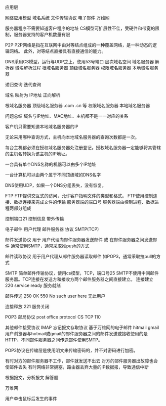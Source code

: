 应用层

网络应用模型
域名系统 
文件传输协议
电子邮件
万维网

服务器程序不需要知道客户程序的地址
CS模型可扩展性不佳，受硬件和带宽的限制，服务器支持的客户机数量有限

P2P
P2P网络是指在互联网中由对等结点组成的一种覆盖网络，是一种动态的逻辑网络。
此外，对等结点直接具有直接通信的能力。

DNS采用CS模型，运行与UDP之上，使用53号端口
层次域名空间 域名服务器 解析器
域名解析过程
根域名服务器 
顶级域名服务器
权限域名服务器
本地域名服务器

递归查询 迭代查询

域名 映射为 IP地址 正向解析

根域名服务器
顶级域名服务器 .com .cn 等
权限域名服务器
本地域名服务器

问题总结
域名与IP地址、MAC地址、主机都不是一一对应的关系

客户机只需要知道本地域名服务器的IP

无论采用哪种查询方式，主机向本地域名服务器的查询次数都是一次。

每台主机都必须在授权域名服务器处注册登记，授权域名服务器一定能够将其管辖的主机名转换为该主机的IP地址。

一台具有单个DNS名称的机器可以由多个IP地址

一台计算机可以由两个属于不同顶级域的DNS名字

DNS使用UDP，如果一个DNS分组丢失，没有恢复。


FTP
FTP提供交互式的访问，允许客户指明文件的类型和格式。
FTP使用控制连接、数据连接来完成文件的传输
服务器端的端口号
服务器端由控制进程、数据进程两部分组成

控制端口21 
控制信息 带外传输


电子邮件
用户代理 邮件服务器 协议
SMTP(TCP)

邮件发送协议 
用于 用户代理向邮件服务器发送邮件
或 在邮件服务器之间发送邮件
通常使用SMTP，通常采取推push的方式

邮件读取协议
用于用户代理从邮件服务器读取邮件
如POP3，通常采取拉pull的方式

SMTP
简单邮件传输协议，使用cs模型，TCP，端口号25
SMTP不使用中间邮件服务器。TCP连接在发送方和接收方两个邮件服务器之间直接建立。
连接建立 
220 service ready 服务就绪

邮件传送
250 OK 
550 No such user here 无此用户

连接释放
221 服务关闭

POP3
邮局协议 post office protocol
CS TCP 110

其他邮件接受协议
IMAP 忘记报文存取协议
基于万维网的电子邮件 hitmail gmail
用户浏览器与hotmail或gmail的邮件服务器之间的邮件发送或接收使用的是HTTP，不同邮件服务器之间传送邮件使用SMTP。

POP3协议在传输层是使用明文来传输密码的，并不对密码进行加密。

有时对方的邮件服务器不工作，邮件就发送不出去
对方的邮件服务器出故障也会使邮件丢失
有时网络非常拥塞，路由器丢弃大量的IP数据报，导致通信中断

根据报文，分析报文
解答题


万维网

用户单击鼠标后发生的事件















